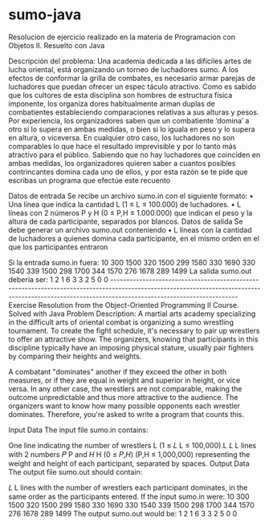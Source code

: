 # sumo-java
Resolucion de ejercicio realizado  en la materia de Programacion con Objetos II. Resuelto con Java

Descripción del problema:
Una academia dedicada a las difíciles artes de
lucha oriental, está organizando un torneo de
luchadores sumo.
A los efectos de conformar la grilla de
combates, es necesario armar parejas de
luchadores que puedan ofrecer un espec
táculo atractivo. Como es sabido que los
cultores de esta disciplina son hombres de
estructura física imponente, los organiza
dores habitualmente arman duplas de
combatientes estableciendo comparaciones
relativas a sus alturas y pesos.
Por experiencia, los organizadores saben que
un combatiente ‘domina’ a otro si lo supera en
ambas medidas, o bien si lo iguala en peso y lo
supera en altura, o viceversa. En cualquier otro
caso, los luchadores no son comparables lo que
hace el resultado imprevisible y por lo tanto más
atractivo para el público.
Sabiendo que no hay luchadores que
coinciden en ambas medidas, los organizadores
quieren saber a cuantos posibles contrincantes
domina cada uno de ellos, y por esta razón se te
pide que escribas un programa que efectúe este recuento

Datos de entrada
Se recibe un archivo sumo.in con el
siguiente formato:
• Una línea que indica la cantidad L (1 ≤
L ≤ 100.000) de luchadores.
• L líneas con 2 números P y H (0 ≤ P,H
≤ 1.000.000) que indican el peso y la altura
de cada participante, separados por
blancos.
Datos de salida
Se debe generar un archivo sumo.out
conteniendo
• L líneas con la cantidad de luchadores a
quienes domina cada participante, en el
mismo orden en el que los participantes
entraron

Si la entrada sumo.in fuera:
10
300 1500
320 1500
299 1580
330 1690
330 1540
339 1500
298 1700
344 1570
276 1678
289 1499
La salida sumo.out debería ser:
1
2
1
6
3
3
2
5
0
0
---------------------------------------------------------------------------------------------------------------------------------------------------------------------------------------------------Exercise Resolution from the Object-Oriented Programming II Course. Solved with Java
Problem Description:
A martial arts academy specializing in the difficult arts of oriental combat is organizing a sumo wrestling tournament. To create the fight schedule, it's necessary to pair up wrestlers to offer an attractive show. The organizers, knowing that participants in this discipline typically have an imposing physical stature, usually pair fighters by comparing their heights and weights.

A combatant "dominates" another if they exceed the other in both measures, or if they are equal in weight and superior in height, or vice versa. In any other case, the wrestlers are not comparable, making the outcome unpredictable and thus more attractive to the audience. The organizers want to know how many possible opponents each wrestler dominates. Therefore, you're asked to write a program that counts this.

Input Data
The input file sumo.in contains:

One line indicating the number of wrestlers 
 L (1 ≤ 𝐿 L ≤ 100,000).L 
𝐿
L lines with 2 numbers 
𝑃 P and 
𝐻 H (0 ≤ 𝑃,𝐻)
(P,H ≤ 1,000,000) representing the weight and height of each participant, separated by spaces.
Output Data
The output file sumo.out should contain:

𝐿
L lines with the number of wrestlers each participant dominates, in the same order as the participants entered.
If the input sumo.in were:
10
300 1500
320 1500
299 1580
330 1690
330 1540
339 1500
298 1700
344 1570
276 1678
289 1499
The output sumo.out would be:
1
2
1
6
3
3
2
5
0
0
